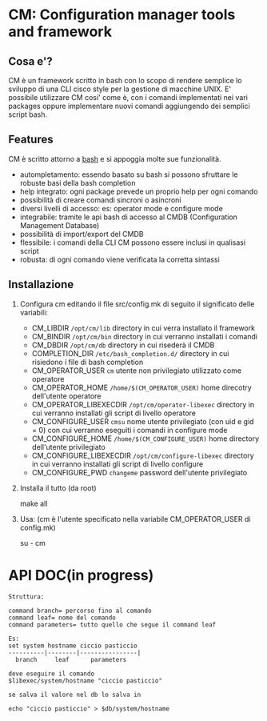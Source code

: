 CM: Configuration manager tools and framework
=============================================

Cosa e'?
--------

CM è un framework scritto in bash con lo scopo di rendere semplice lo sviluppo di una CLI cisco style per la gestione di macchine UNIX.
E' possibile utilizzare CM cosi' come è, con i comandi implementati nei vari packages oppure implementare nuovi comandi aggiungendo 
dei semplici script bash.

Features
--------

CM è scritto attorno a [bash](http://www.gnu.org/software/bash/) e si appoggia molte sue funzionalità.

 * autompletamento: essendo basato su bash si possono sfruttare le robuste basi della bash completion
 * help integrato: ogni package prevede un proprio help per ogni comando
 * possibilità di creare comandi sincroni o asincroni
 * diversi livelli di accesso: es: operator mode e configure mode
 * integrabile: tramite le api bash di accesso al CMDB (Configuration Management Database)
 * possibilità di import/export del CMDB
 * flessibile: i comandi della CLI CM possono essere inclusi in qualisasi script
 * robusta: di ogni comando viene verificata la corretta sintassi

Installazione
-------------

1. Configura cm editando il file src/config.mk di seguito il significato delle variabili:
	* CM_LIBDIR `/opt/cm/lib` directory in cui verra installato il framework
	* CM_BINDIR `/opt/cm/bin` directory in cui verranno installati i comandi
	* CM_DBDIR `/opt/cm/db` directory in cui risederà il CMDB
	* COMPLETION_DIR `/etc/bash_completion.d/` directory in cui risiedono i file di bash completion
	* CM_OPERATOR_USER `cm` utente non privilegiato utilizzato come operatore
	* CM_OPERATOR_HOME `/home/$(CM_OPERATOR_USER)` home direcotry dell'utente operatore
	* CM_OPERATOR_LIBEXECDIR `/opt/cm/operator-libexec` directory in cui verranno installati gli script di livello operatore
	* CM_CONFIGURE_USER `cmsu` nome utente privilegiato (con uid e gid = 0) con cui verranno eseguiti i comandi in configure mode
	* CM_CONFIGURE_HOME `/home/$(CM_CONFIGURE_USER)` home directory dell'utente privilegiato
	* CM_CONFIGURE_LIBEXECDIR `/opt/cm/configure-libexec` directory in cui verranno installati gli script di livello configure
	* CM_CONFIGURE_PWD `changeme` password dell'utente privilegiato

2. Installa il tutto (da root)
	
    make all

3. Usa: (cm è l'utente specificato nella variabile CM_OPERATOR_USER di config.mk)
	
    su - cm

# API DOC(in progress)
	Struttura:
	
	command branch= percorso fino al comando
	command leaf= nome del comando
	command parameters= tutto quello che segue il command leaf
	
	Es:
	set system hostname ciccio pasticcio
	----------|--------|----------------|
	  branch     leaf      parameters

	deve eseguire il comando
	$libexec/system/hostname "ciccio pasticcio"
	
	se salva il valore nel db lo salva in
	
	echo "ciccio pasticcio" > $db/system/hostname
